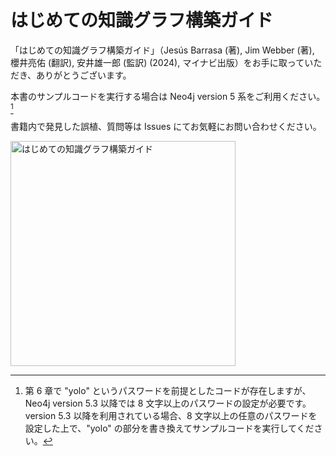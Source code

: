# はじめての知識グラフ構築ガイド

「はじめての知識グラフ構築ガイド」（Jesús Barrasa (著), Jim Webber (著), 櫻井亮佑 (翻訳), 安井雄一郎 (監訳) (2024), マイナビ出版）をお手に取っていただき、ありがとうございます。

本書のサンプルコードを実行する場合は Neo4j version 5 系をご利用ください。[^1]

書籍内で発見した誤植、質問等は Issues にてお気軽にお問い合わせください。

<a href="https://amzn.asia/d/7gw1kGT">
  <img src="https://c.media-amazon.com/images/I/61Fi9c4yvoL._SL1114_.jpg" width=360 alt="はじめての知識グラフ構築ガイド"/>
</a>

[^1]: 第 6 章で "yolo" というパスワードを前提としたコードが存在しますが、Neo4j version 5.3 以降では 8 文字以上のパスワードの設定が必要です。version 5.3 以降を利用されている場合、8 文字以上の任意のパスワードを設定した上で、"yolo" の部分を書き換えてサンプルコードを実行してください。